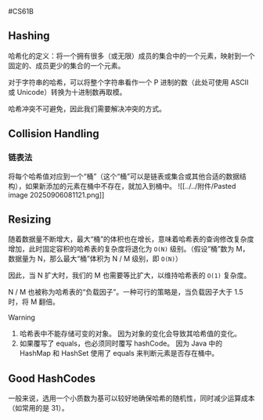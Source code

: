 #CS61B 
## Hashing
哈希化的定义：将一个拥有很多（或无限）成员的集合中的一个元素，映射到一个固定的、成员更少的集合的一个元素。

对于字符串的哈希，可以将整个字符串看作一个 P 进制的数（此处可使用 ASCII 或 Unicode）转换为十进制数再取模。

哈希冲突不可避免，因此我们需要解决冲突的方式。

## Collision Handling
### 链表法
将每个哈希值对应到一个“桶”（这个“桶”可以是链表或集合或其他合适的数据结构），如果新添加的元素在桶中不存在，就加入到桶中。
![[../../附件/Pasted image 20250906081121.png]]

## Resizing
随着数据量不断增大，最大“桶”的体积也在增长，意味着哈希表的查询修改复杂度增加，此时固定容积的哈希表的复杂度将退化为 `O(N)` 级别。（假设“桶”数为 M，数据量为 N，那么最大“桶”体积为 N / M 级别，即 `O(N)`）

因此，当 N 扩大时，我们的 M 也需要等比扩大，以维持哈希表的 `O(1)` 复杂度。

N / M 也被称为哈希表的“负载因子”。一种可行的策略是，当负载因子大于 1.5 时，将 M 翻倍。

> [!warning] 
> 1. 哈希表中不能存储可变的对象。
> 因为对象的变化会导致其哈希值的变化。
> 2. 如果覆写了 equals，也必须同时覆写 hashCode。
> 因为 Java 中的 HashMap 和 HashSet 使用了 equals 来判断元素是否存在桶中。

## Good HashCodes
一般来说，选用一个小质数为基可以较好地确保哈希的随机性，同时减少运算成本（如常用的是 31）。